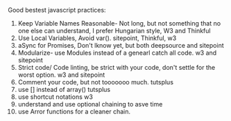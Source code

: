 
Good bestest javascript practices:
1. Keep Variable Names Reasonable- Not long, but not something that no one else can understand, I prefer Hungarian style, W3 and Thinkful
2. Use Local Variables, Avoid var(). sitepoint, Thinkful, w3
3. aSync for Promises, Don't lknow yet, but both deepsource and sitepoint
4. Modularize- use Modules instead of a genearl catch all code. w3 and sitepoint
5. Strict code/ Code linting, be strict with your code, don't settle for the worst option. w3 and sitepoint
6. Comment your code, but not tooooooo much. tutsplus
7. use [] instead of array() tutsplus
8. use shortcut notations w3
9. understand and use optional chaining to asve time
10. use Arror functions for a cleaner chain.
